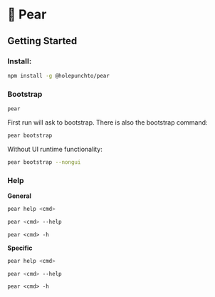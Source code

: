 # 🍐 Pear

## Getting Started

### Install:

```sh
npm install -g @holepunchto/pear
```

### Bootstrap

```sh
pear
```

First run will ask to bootstrap. There is also the bootstrap command:

```sh
pear bootstrap
```

Without UI runtime functionality:

```sh
pear bootstrap --nongui
```

### Help

**General**

```sh
pear help <cmd>
```

```sh
pear <cmd> --help
```

```
pear <cmd> -h
```
**Specific**


```sh
pear help <cmd>
```

```sh
pear <cmd> --help
```

```
pear <cmd> -h
```
